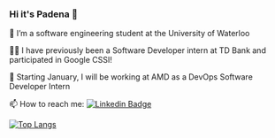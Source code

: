 ### Hi it's Padena 👋

🌱 I’m a software engineering student at the University of Waterloo 

👩‍💻 I have previously been a Software Developer intern at TD Bank and participated in Google CSSI!

🔭 Starting January, I will be working at AMD as a DevOps Software Developer Intern

📫 How to reach me: [![Linkedin Badge](https://img.shields.io/badge/-Padena-blue?style=flat&logo=Linkedin&logoColor=white)](https://www.linkedin.com/in/padena-rasouli)

[![Top Langs](https://github-readme-stats.vercel.app/api/top-langs/?username=padenaa&theme=vision-friendly-dark)](https://github.com/anuraghazra/github-readme-stats)

<!--
**padenaa/padenaa** is a ✨ _special_ ✨ repository because its `README.md` (this file) appears on your GitHub profile.

Here are some ideas to get you started:

- 🔭 I’m currently working on ...
- 🌱 I’m currently learning ...
- 👯 I’m looking to collaborate on ...
- 🤔 I’m looking for help with ...
- 💬 Ask me about ...
- 📫 How to reach me: ...
- 😄 Pronouns: ...
- ⚡ Fun fact: ...
-->

